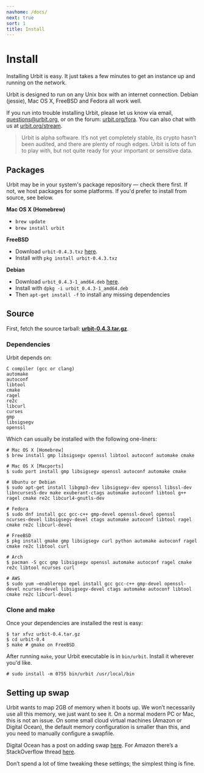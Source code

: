 ```yaml
---
navhome: /docs/
next: true
sort: 1
title: Install
---
```


# Install

Installing Urbit is easy.  It just takes a few minutes to get an
instance up and running on the network.  

Urbit is designed to run on any Unix box with an internet connection.
Debian (jessie), Mac OS X, FreeBSD and Fedora all work well.

If you run into trouble installing Urbit, please let us know via
email, [questions@urbit.org](mailto:questions@urbit.org), or on the
forum: [urbit.org/fora](https://urbit.org/fora).  You can also chat
with us at [urbit.org/stream](https://urbit.org/fora).

> Urbit is alpha software.  It’s not yet completely stable, its crypto
> hasn’t been audited, and there are plenty of rough edges.  Urbit is
> lots of fun to play with, but not quite ready for your important or
> sensitive data.

## Packages

Urbit may be in your system's package repository — check there first.  If not,
we host packages for some platforms. If you'd prefer to install from source, see
below.

**Mac OS X (Homebrew)**

- `brew update`
- `brew install urbit`

**FreeBSD**

- Download `urbit-0.4.3.txz` [here](https://media.urbit.org/dist/freebsd/urbit-0.4.3.txz).
- Install with `pkg install urbit-0.4.3.txz`

**Debian**

- Download `urbit_0.4.3-1_amd64.deb` [here](https://media.urbit.org/dist/debian/urbit_0.4.3-1_amd64.deb).
- Install with `dpkg -i urbit_0.4.3-1_amd64.deb`
- Then `apt-get install -f` to install any missing dependencies

## Source

First, fetch the source tarball: **[urbit-0.4.3.tar.gz](https://media.urbit.org/dist/src/urbit-0.4.3.tar.gz)**.

### Dependencies

Urbit depends on:

    C compiler (gcc or clang)
    automake
    autoconf
    libtool
    cmake
    ragel
    re2c
    libcurl
    curses
    gmp
    libsigsegv
    openssl

Which can usually be installed with the following one-liners:

    # Mac OS X [Homebrew]
    $ brew install gmp libsigsegv openssl libtool autoconf automake cmake

    # Mac OS X [Macports]
    $ sudo port install gmp libsigsegv openssl autoconf automake cmake

    # Ubuntu or Debian
    $ sudo apt-get install libgmp3-dev libsigsegv-dev openssl libssl-dev libncurses5-dev make exuberant-ctags automake autoconf libtool g++ ragel cmake re2c libcurl4-gnutls-dev

    # Fedora
    $ sudo dnf install gcc gcc-c++ gmp-devel openssl-devel openssl ncurses-devel libsigsegv-devel ctags automake autoconf libtool ragel cmake re2c libcurl-devel

    # FreeBSD
    $ pkg install gmake gmp libsigsegv curl python automake autoconf ragel cmake re2c libtool curl

    # Arch
    $ pacman -S gcc gmp libsigsegv openssl automake autoconf ragel cmake re2c libtool ncurses curl

    # AWS
    $ sudo yum —enablerepo epel install gcc gcc-c++ gmp-devel openssl-devel ncurses-devel libsigsegv-devel ctags automake autoconf libtool cmake re2c libcurl-devel

### Clone and make

Once your dependencies are installed the rest is easy:

    $ tar xfvz urbit-0.4.tar.gz
    $ cd urbit-0.4
    $ make # gmake on FreeBSD

After running `make`, your Urbit executable is in `bin/urbit`. Install it wherever you'd like.

    # sudo install -m 0755 bin/urbit /usr/local/bin

## Setting up swap

Urbit wants to map 2GB of memory when it boots up.  We won’t
necessarily use all this memory, we just want to see it.  On a
normal modern PC or Mac, this is not an issue.  On some small
cloud virtual machines (Amazon or Digital Ocean), the default
memory configuration is smaller than this, and you need to
manually configure a swapfile.

Digital Ocean has a post on adding swap [here](https://www.digitalocean.com/community/tutorials/how-to-add-swap-on-ubuntu-14-04).  For Amazon there’s a StackOverflow thread [here](http://stackoverflow.com/questions/17173972/how-do-you-add-swap-to-an-ec2-instance).

Don’t spend a lot of time tweaking these settings; the simplest
thing is fine.
